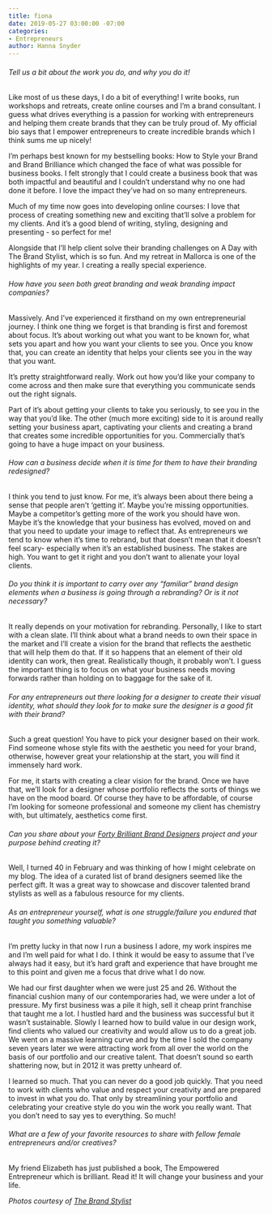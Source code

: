 ```yaml
---
title: fiona
date: 2019-05-27 03:00:00 -07:00
categories:
- Entrepreneurs
author: Hanna Snyder
---
```




###### Tell us a bit about the work you do, and why you do it!

Like most of us these days, I do a bit of everything! I write books, run workshops and retreats, create online courses and I’m a brand consultant. I guess what drives everything is a passion for working with entrepreneurs and helping them create brands that they can be truly proud of. My official bio says that I empower entrepreneurs to create incredible brands which I think sums me up nicely!

I’m perhaps best known for my bestselling books: How to Style your Brand and Brand Brilliance which changed the face of what was possible for business books. I felt strongly that I could create a business book that was both impactful and beautiful and I couldn’t understand why no one had done it before. I love the impact they’ve had on so many entrepreneurs.

Much of my time now goes into developing online courses: I love that process of creating something new and exciting that’ll solve a problem for my clients. And it’s a good blend of writing, styling, designing and presenting - so perfect for me!

Alongside that I’ll help client solve their branding challenges on A Day with The Brand Stylist, which is so fun. And my retreat in Mallorca is one of the highlights of my year. I creating a really special experience. 

###### How have you seen both great branding and weak branding impact companies?

Massively. And I’ve experienced it firsthand on my own entrepreneurial journey. I think one thing we forget is that branding is first and foremost about focus. It’s about working out what you want to be known for, what sets you apart and how you want your clients to see you. Once you know that, you can create an identity that helps your clients see you in the way that you want. 

It’s pretty straightforward really. Work out how you’d like your company to come across and then make sure that everything you communicate sends out the right signals.

Part of it’s about getting your clients to take you seriously, to see you in the way that you’d like. The other (much more exciting) side to it is around really setting your business apart, captivating your clients and creating a brand that creates some incredible opportunities for you. Commercially that’s going to have a huge impact on your business.

###### How can a business decide when it is time for them to have their branding redesigned?

I think you tend to just know. For me, it’s always been about there being a sense that people aren’t ‘getting it’. Maybe you’re missing opportunities. Maybe a competitor’s getting more of the work you should have won. Maybe it’s the knowledge that your business has evolved, moved on and that you need to update your image to reflect that. As entrepreneurs we tend to know when it’s time to rebrand, but that doesn’t mean that it doesn’t feel scary- especially when it’s an established business. The stakes are high. You want to get it right and you don’t want to alienate your loyal clients.

###### Do you think it is important to carry over any “familiar” brand design elements when a business is going through a rebranding? Or is it not necessary?

It really depends on your motivation for rebranding. Personally, I like to start with a clean slate. I’ll think about what a brand needs to own their space in the market and I’ll create a vision for the brand that reflects the aesthetic that will help them do that. If it so happens that an element of their old identity can work, then great. Realistically though, it probably won’t. I guess the important thing is to focus on what your business needs moving forwards rather than holding on to baggage for the sake of it.

###### For any entrepreneurs out there looking for a designer to create their visual identity, what should they look for to make sure the designer is a good fit with their brand?

Such a great question! You have to pick your designer based on their work. Find someone whose style fits with the aesthetic you need for your brand, otherwise, however great your relationship at the start, you will find it immensely hard work.

For me, it starts with creating a clear vision for the brand. Once we have that, we’ll look for a designer whose portfolio reflects the sorts of things we have on the mood board. Of course they have to be affordable, of course I’m looking for someone professional and someone my client has chemistry with, but ultimately, aesthetics come first.

###### Can you share about your [Forty Brilliant Brand Designers](https://www.thebrand-stylist.com/40-brilliant-brand-designers) project and your purpose behind creating it?

Well, I turned 40 in February and was thinking of how I might celebrate on my blog. The idea of a curated list of brand designers seemed like the perfect gift. It was a great way to showcase and discover talented brand stylists as well as a fabulous resource for my clients. 

###### As an entrepreneur yourself, what is one struggle/failure you endured that taught you something valuable?

I’m pretty lucky in that now I run a business I adore, my work inspires me and I’m well paid for what I do. I think it would be easy to assume that I’ve always had it easy, but it’s hard graft and experience that have brought me to this point and given me a focus that drive what I do now.

We had our first daughter when we were just 25 and 26. Without the financial cushion many of our contemporaries had, we were under a lot of pressure. My first business was a pile it high, sell it cheap print franchise that taught me a lot. I hustled hard and the business was successful but it wasn’t sustainable. Slowly I learned how to build value in our design work, find clients who valued our creativity and would allow us to do a great job. We went on a massive learning curve and by the time I sold the company seven years later we were attracting work from all over the world on the basis of our portfolio and our creative talent. That doesn’t sound so earth shattering now, but in 2012 it was pretty unheard of. 

I learned so much. That you can never do a good job quickly. That you need to work with clients who value and respect your creativity and are prepared to invest in what you do. That only by streamlining your portfolio and celebrating your creative style do you win the work you really want. That you don’t need to say yes to everything. So much!

###### What are a few of your favorite resources to share with fellow female entrepreneurs and/or creatives?

My friend Elizabeth has just published a book, The Empowered Entrepreneur which is brilliant. Read it! It will change your business and your life.

_Photos courtesy of [The Brand Stylist](https://www.thebrand-stylist.com/)_